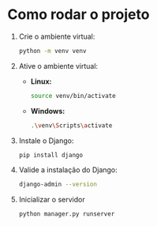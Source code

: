 
# Como rodar o projeto

1. Crie o ambiente virtual:

    ```bash
   python -m venv venv
   ```

2. Ative o ambiente virtual:
   - **Linux:**  

     ```bash
     source venv/bin/activate
     ```

   - **Windows:**  

     ```bash
     .\venv\Scripts\activate
     ```

3. Instale o Django:

   ```bash
   pip install django
   ```

4. Valide a instalação do Django:

   ```bash
   django-admin --version
   ```

5. Inicializar o servidor

   ```bash
   python manager.py runserver
   ```
